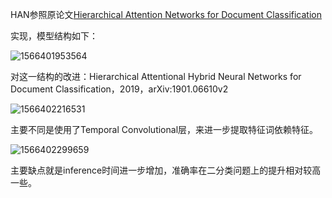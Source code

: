 HAN参照原论文[Hierarchical Attention Networks for Document Classification](https://www.aclweb.org/anthology/N16-1174)

实现，模型结构如下：

![1566401953564](.\readme\.assets\1566401953564.png)

对这一结构的改进：Hierarchical Attentional Hybrid Neural Networks for Document Classification，2019，arXiv:1901.06610v2

![1566402216531](.\readme\.assets\1566402216531.png)

主要不同是使用了Temporal Convolutional层，来进一步提取特征词依赖特征。

![1566402299659](.\readme\.assets\1566402299659.png)

主要缺点就是inference时间进一步增加，准确率在二分类问题上的提升相对较高一些。

